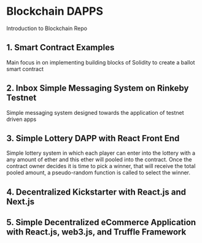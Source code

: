 # Blockchain DAPPS
Introduction to Blockchain Repo

## 1. Smart Contract Examples

Main focus in on implementing building blocks of Solidity to create a ballot smart contract


## 2. Inbox Simple Messaging System on Rinkeby Testnet

Simple messaging system designed towards the application of testnet driven apps

## 3. Simple Lottery DAPP with React Front End

Simple lottery system in which each player can enter into the lottery with a any amount of ether and this ether will pooled into the contract. Once the contract owner decides it is time to pick a winner, that will receive the total pooled amount, a pseudo-random function is called to select the winner.

## 4. Decentralized Kickstarter with React.js and Next.js

## 5. Simple Decentralized eCommerce Application with React.js, web3.js, and Truffle Framework

